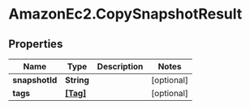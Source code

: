 # AmazonEc2.CopySnapshotResult

## Properties

Name | Type | Description | Notes
------------ | ------------- | ------------- | -------------
**snapshotId** | **String** |  | [optional] 
**tags** | [**[Tag]**](Tag.md) |  | [optional] 


